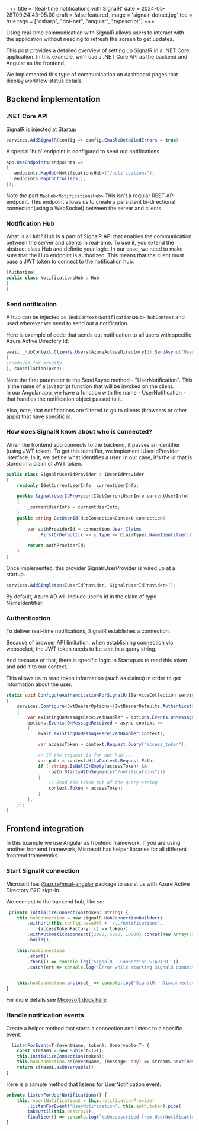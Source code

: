 +++
title = 'Real-time notifications with SignalR'
date = 2024-05-28T09:24:43-05:00
draft = false 
featured_image = 'signalr-dotnet.jpg'
toc = true
tags = ["csharp", "dot-net", "angular", "typescript"]
+++

Using real-time communication with SignalR allows users to interact with the application 
without needing to refresh the screen to get updates.

This post provides a detailed overview of setting up SignalR in a .NET Core application.
In this example, we'll use a .NET Core API as the backend and Angular as the frontend.

We implemented this type of communication on dashboard pages that display workflow status details.


## Backend implementation 

### .NET Core API

SignalR is injected at Startup  

```csharp
services.AddSignalR(config => config.EnableDetailedErrors = true)
```

A special 'hub' endpoint is configured to send out notifications

```csharp
app.UseEndpoints(endpoints =>
{
   endpoints.MapHub<NotificationsHub>("/notifications");
   endpoints.MapControllers();
});
```

Note the part `MapHub<NotificationsHub>` This isn't a regular REST API endpoint. 
This endpoint allows us to create a persistent bi-directional connection(using a WebSocket) between the server and clients.

### Notification Hub

What is a Hub? Hub is a part of SignalR API that enables the communication between the server
and clients in real-time. To use it, you extend the abstract class Hub and definite your logic.
In our case, we need to make sure that the Hub endpoint is authorized.
This means that the client must pass a JWT token to connect to the notification hub.

```csharp
[Authorize]
public class NotificationsHub : Hub
{
}
```

### Send notification

A hub can be injected as `IHubContext<NotificationsHub> hubContext` 
and used wherever we need to send out a notification.

Here is example of code that sends out notification to all users with specific Azure Active Directory Id:

```csharp
await _hubContext.Clients.Users(AzureActiveDirectoryId).SendAsync("UserNotification", new
{
//removed for brevity
}, cancellationToken);
```


Note the first parameter to the SendAsync method - "UserNotification".
This is the name of a javascript function that will be invoked on the client.  
In our Angular app, we have a function with the name - UserNotification - that handles 
the notification object passed to it.


Also, note, that notifications are filtered to go to clients (browsers or other apps) that have specific id. 

### How does SignalR know about who is connected? 

When the frontend app connects to the backend, it passes an identifier (using JWT token). 
To get this identifier, we implement IUserIdProvider interface. 
In it, we define what identifies a user. In our case, it's the id that is stored in a claim of JWT token.

```csharp
public class SignalrUserIdProvider : IUserIdProvider
{
    readonly IGetCurrentUserInfo _currentUserInfo;

    public SignalrUserIdProvider(IGetCurrentUserInfo currentUserInfo)
    {
        _currentUserInfo = currentUserInfo;
    }
    public string GetUserId(HubConnectionContext connection)
    {
        var authProviderId = connection.User.Claims
            .FirstOrDefault(x => x.Type == ClaimTypes.NameIdentifier)?.Value;
    
        return authProviderId;
    }
}
```

Once implemented, this provider SignalrUserProvider is wired up at a startup.

```csharp
services.AddSingleton<IUserIdProvider, SignalrUserIdProvider>();
```

By default, Azure AD will include user's id in the claim of type NameIdentifier. 


### Authentication 

To deliver real-time notifications, SignalR establishes a connection.

Because of browser API limitation, when establishing connection via websocket,
the JWT token needs to be sent in a query string.


And because of that,  there is specific logic in Startup.cs to read this token and add it to our context.

This allows us to read token information (such as claims) in order to get information about the user.

```csharp
static void ConfigureAuthenticationForSignalR(IServiceCollection services)
{
    services.Configure<JwtBearerOptions>(JwtBearerDefaults.AuthenticationScheme, options =>
    {
        var existingOnMessageReceivedHandler = options.Events.OnMessageReceived;
        options.Events.OnMessageReceived = async context =>
        {
            await existingOnMessageReceivedHandler(context);

            var accessToken = context.Request.Query["access_token"];

            // If the request is for our hub...
            var path = context.HttpContext.Request.Path;
            if (!string.IsNullOrEmpty(accessToken) &&
                (path.StartsWithSegments("/notifications")))
            {
                // Read the token out of the query string
                context.Token = accessToken;
            }
        };
    }); 
} 
```


## Frontend integration

In this example we use Angular as frontend framework. 
If you are using another frontend framework, Microsoft 
has helper libraries for all different frontend frameworks.


### Start SignalR connection

Microsoft has [@azure/msal-angular](https://github.com/AzureAD/microsoft-authentication-library-for-js#readme) 
package to assist us with Azure Active Directory B2C sign-in.

We connect to the backend hub, like so:



```typescript
 private initializeConnection(token: string) {
    this.hubConnection = new signalR.HubConnectionBuilder()
        .withUrl(this.config.baseUrl + '/../notifications',
            {accessTokenFactory: () => token})
        .withAutomaticReconnect([2000, 5000, 10000].concat(new Array(50).fill(30000)))
        .build();

    this.hubConnection
        .start()
        .then(() => console.log('SignalR - Connection STARTED.'))
        .catch(err => console.log('Error while starting SignalR connection: ' + err));


    this.hubConnection.onclose(_ => console.log('SignalR - Disconnected.'));
}
```

For more details see [Microsoft docs here](https://learn.microsoft.com/en-us/aspnet/core/signalr/authn-and-authz?view=aspnetcore-8.0#bearer-token-authentication).



### Handle notification events

Create a helper method that starts a connection and listens to a specific event.

```typescript
  listenForEvent<T>(eventName, token): Observable<T> {
    const stream$ = new Subject<T>();
    this.initializeConnection(token);
    this.hubConnection.on(eventName, (message: any) => stream$.next(message));
    return stream$.asObservable();
}
```

Here is a sample method that listens for UserNotification event:

```typescript
private listenForUserNotifications() {
    this.reportNotification$ = this.notificationProvider
        .listenForEvent('UserNotification', this.auth.token).pipe(
        takeUntil(this.destroy$),
        finalize(() => console.log(`%cUnsubscribed from UserNotification`, 'color:yellow; background-color:seagreen')));
}
```
